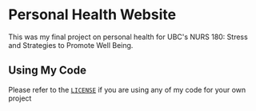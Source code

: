 # Personal Health Website
This was my final project on personal health for UBC's NURS 180: Stress and Strategies to Promote Well Being.

## Using My Code
Please refer to the [`LICENSE`](LICENSE) if you are using any of my code for your own project
